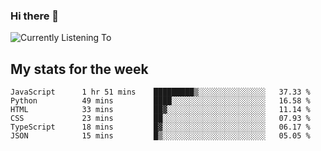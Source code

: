 ### Hi there 👋

![Currently Listening To](https://lastfm-recently-played.vercel.app/api?user=lynziee)

## My stats for the week
<!--START_SECTION:waka-->

```text
JavaScript      1 hr 51 mins    █████████▒░░░░░░░░░░░░░░░   37.33 %
Python          49 mins         ████░░░░░░░░░░░░░░░░░░░░░   16.58 %
HTML            33 mins         ██▓░░░░░░░░░░░░░░░░░░░░░░   11.14 %
CSS             23 mins         ██░░░░░░░░░░░░░░░░░░░░░░░   07.93 %
TypeScript      18 mins         █▓░░░░░░░░░░░░░░░░░░░░░░░   06.17 %
JSON            15 mins         █▒░░░░░░░░░░░░░░░░░░░░░░░   05.05 %
```

<!--END_SECTION:waka-->
